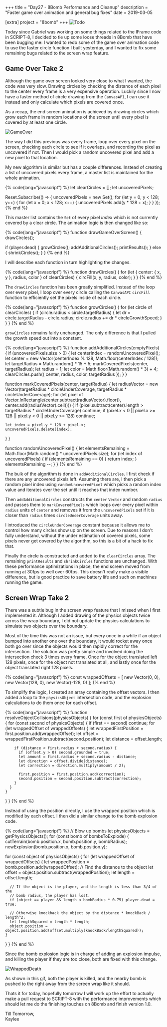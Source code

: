 +++
title = "Day27 - 8Bomb Performance and Cleanup"
description = "Faster game over animation and general bug fixes"
date = 2019-03-05

[extra]
project = "8bomb"
+++
![Todo](./todo.svg)

Today since Gabriel was working on some things related to the IFrame code in
SCRIPT-8, I decided to tie up some loose threads in 8Bomb that have been bugging
me: I wanted to redo some of the game over animation code to use the faster
circle function I built yesterday, and I wanted to fix some remaining bugs
related to the screen wrap feature.

## Game Over Take 2

Although the game over screen looked very close to what I wanted, the code was
very slow. Drawing circles by checking the distance of each pixel to the center
every frame is a very expensive operation. Luckily since I now have a faster
method of circle drawing from the `CanvasAPI`, I can use it instead and only
calculate which pixels are covered once.

As a recap, the end screen animation is achieved by drawing circles which grow
each frame in random locations of the screen until every pixel is covered by at
least one circle.

![GameOver](GameOver.gif)

The way I did this previous was every frame, loop over every pixel on the
screen, checking each circle to see if it overlaps, and recording the pixel as
uncovered if not. Then I would pick a random uncovered pixel and add a new pixel
to that location.

My new algorithm is similar but has a couple differences. Instead of creating a
list of uncovered pixels every frame, a master list is maintained for the whole
animation.

{% code(lang="javascript") %}
let clearCircles = [];
let uncoveredPixels;

Reset.Subscribe(() => {
  uncoveredPixels = new Set();
  for (let y = 0; y < 128; y++) {
    for (let x = 0; x < 128; x++) {
      uncoveredPixels.add(y * 128 + x);
    }
  }
});
{% end %}

This master list contains the `Set` of every pixel *index* which is not
currently covered by a clear circle. The animation logic is then changed like
so:

{% code(lang="javascript") %}
function drawGameOverScreen() {
  drawCircles();

  if (player.dead) {
    growCircles();
    addAdditionalCircles();
    printResults();
  } else {
    shrinkCircles();
  }
}
{% end %}

I will describe each function in turn highlighting the changes.

{% code(lang="javascript") %}
function drawCircles() {
  for (let { center: { x, y }, radius, color } of clearCircles) {
    circFill(x, y, radius, color);
  }
}
{% end %}

The `drawCircles` function has been greatly simplified. Instead of the loop over
every pixel, I loop over every circle calling the `CanvasAPI` `circFill`
function to efficiently set the pixels inside of each circle.

{% code(lang="javascript") %}
function growCircles()  {
  for (let circle of clearCircles) {
    if (circle.radius < circle.targetRadius) {
      let dr = circle.targetRadius - circle.radius;
      circle.radius += dr * circleGrowthSpeed;
    }
  }
}
{% end %}

`growCircles` remains fairly unchanged. The only difference is that I pulled the
growth speed out into a constant.

{% code(lang="javascript") %}
function addAdditionalCircles(emptyPixels) {
  if (uncoveredPixels.size > 0) {
    let centerIndex = randomUncoveredPixel();
    let center = new Vector(centerIndex % 128, Math.floor(centerIndex / 128));
    let targetRadius = Math.random() * 15 + 5;
    markCoveredPixels(center, targetRadius);
    let radius = 1;
    let color = Math.floor(Math.random() * 3) + 4;
    clearCircles.push({ center, radius, color, targetRadius });
  }
}

function markCoveredPixels(center, targetRadius) {
  let radiusVector = new Vector(targetRadius * circleUnderCoverage, targetRadius * circleUnderCoverage);
  for (let pixel of Vector.InRectangle(center.subtract(radiusVector).floor(), center.add(radiusVector).ceil())) {
    if (pixel.subtract(center).length > targetRadius * circleUnderCoverage) continue;
    if (pixel.x < 0 || pixel.x >= 128 || pixel.y < 0 || pixel.y >= 128) continue;

    let index = pixel.y * 128 + pixel.x;
    uncoveredPixels.delete(index);
  }
}

function randomUncoveredPixel() {
  let elementsRemaining = Math.floor(Math.random() * uncoveredPixels.size);
  for (let index of uncoveredPixels) {
    if (elementsRemaining == 0) {
      return index;
    }
    elementsRemaining --;
  }
}
{% end %}

The bulk of the algorithm is done in `addAdditionalCircles`. I first check if
there are any uncovered pixels left. Assuming there are, I then pick a random
pixel index using `randomUncoveredPixel` which picks a random index value and
iterates over the set until it reaches that index number.

Then `addAdditionalCircles` constructs the `center` `Vector` and random `radius`
and passes them to `markCoveredPixels` which loops over every pixel within
`radius` units of `center` and removes it from the `uncoveredPixels` set if it
is closer than `radius` times `circleUnderCoverage` units away.

I introduced the `circleUnderCoverage` constant because it allows me to control
how many circles show up on the screen. Due to reasons I don't fully understand,
without the under estimation of covered pixels, some pixels never get covered by
the algorithm, so this is a bit of a hack to fix that.

Finally the circle is constructed and added to the `clearCircles` array. The
remaining `printResults` and `shrinkCircles` functions are unchanged. With these
performance optimizations in place, the end screen moved from running at 30fps
to well over 60fps. This doesn't really make a visible difference, but is good
practice to save battery life and such on machines running the game.

## Screen Wrap Take 2

There was a subtle bug in the screen wrap feature that I missed when I first
implemented it. Although I added drawing of the physics objects twice across the
wrap boundary, I did not update the physics calculations to simulate two objects
over the boundary.

Most of the time this was not an issue, but every once in a while if an object
bumped into another one over the boundary, it would rocket away once both go
over since the objects would then rapidly correct for the intersection. The
solution was pretty simple and involved doing the intersection check 3 times
every frame. Once for the object translated left 128 pixels, once for the object
not translated at all, and lastly once for the object translated right 128
pixels.

{% code(lang="javascript") %}
const wrappedOffsets = [
  new Vector(0, 0),
  new Vector(128, 0),
  new Vector(-128, 0)
];
{% end %}

To simplify the logic, I created an array containing the offset vectors. I then
added a loop to the `physicsObject` intersection code, and the explosion
calculations to do them once for each offset.

{% code(lang="javascript") %}
function resolveObjectCollisions(physicsObjects) {
  for (const first of physicsObjects) {
    for (const second of physicsObjects) {
      if (first == second) continue;
      for (let wrappedOffset of wrappedOffsets) {
        let wrappedFirstPosition = first.position.add(wrappedOffset);
        let offset = wrappedFirstPosition.subtract(second.position);
        let distance = offset.length;

        if (distance < first.radius + second.radius) {
          if (offset.y > 0) second.grounded = true;
          let amount = first.radius + second.radius - distance;
          let direction = offset.divide(distance);
          let correction = direction.multiply(amount / 2);

          first.position = first.position.add(correction);
          second.position = second.position.subtract(correction);
        }
      }
    }
  }
}
{% end %}

Instead of using the position directly, I use the wrapped position which is
modified by each offset. I then did a similar change to the bomb explosion code.

{% code(lang="javascript") %}
// Blow up bombs
let physicsObjects = getPhysicsObjects();
for (const bomb of bombsToExplode) {
  cutTerrain(bomb.position.x, bomb.position.y, bombRadius);
  newExplosion(bomb.position.x, bomb.position.y);

  for (const object of physicsObjects) {
    for (let wrappedOffset of wrappedOffsets) {
      let wrappedPosition = bomb.position.add(wrappedOffset);
      // Find the distance to the object
      let offset = object.position.subtract(wrappedPosition);
      let length = offset.length;

      // If the object is the player, and the length is less than 3/4 of the
      // bomb radius, the player has lost.
      if (object == player && length < bombRadius * 0.75) player.dead = true;

      // Otherwise knockback the object by the distance * knockBack / length^2;
      let lengthSquared = length * length;
      object.position = object.position.add(offset.multiply(knockBack/lengthSquared));
    }
  }
}
{% end %}

Since the bomb explosion logic is in charge of adding an explosion impulse, and
killing the player if they are too close, both are fixed with this change.

![WrappedDeath](WrappedDeath.gif)

As shown in this gif, both the player is killed, and the nearby bomb is pushed
to the right away from the screen wrap like it should.

Thats it for today, hopefully tomorrow I will work up the effort to actually
make a pull request to SCRIPT-8 with the performance improvements which should
let me do the finishing touches on 8Bomb and finish version 1.0.

Till Tomorrow,  
Kaylee
